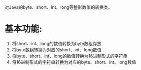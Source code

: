 对Java的byte、short、int、long等整形数值的转换类。

# 基本功能:

1. 将short、int、long的数值转换为byte数组存放
2. 将byte数组转换为对应的short、int、long数值
3. 将byte、short、int、long的数值转换为16进制形式的字符串
4. 将16进制形式的字符串转换为对应的byte、short、int、long数值
